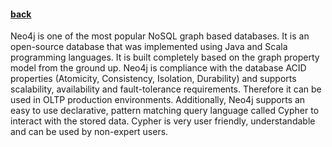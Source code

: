 #### [back](getting_started_main.md)


Neo4j is one of the most popular NoSQL graph based databases. It is an open-source database that was implemented using Java and Scala programming languages. It is built completely based on the graph property model from the ground up. Neo4j is compliance with the database ACID properties (Atomicity, Consistency, Isolation, Durability) and supports scalability, availability and fault-tolerance requirements. Therefore it can be used in OLTP production environments. Additionally, Neo4j supports an easy to use declarative, pattern matching query language called Cypher to interact with the stored data. Cypher is very user friendly, understandable and can be used by non-expert users. 
